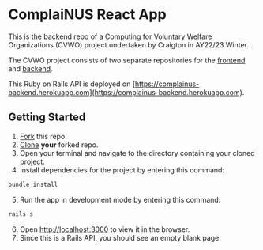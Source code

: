 # ComplaiNUS React App
This is the backend repo of a Computing for Voluntary Welfare Organizations (CVWO) project undertaken by Craigton in AY22/23 Winter.

The CVWO project consists of two separate repositories for the [frontend](https://github.com/craigtonlian/complainus-frontend) and [backend](https://github.com/craigtonlian/complainus-backend).

This Ruby on Rails API is deployed on [https://complainus-backend.herokuapp.com](https://complainus-backend.herokuapp.com).

## Getting Started
1. [Fork](https://docs.github.com/en/get-started/quickstart/fork-a-repo#forking-a-repository) this repo.
2. [Clone](https://docs.github.com/en/get-started/quickstart/fork-a-repo#cloning-your-forked-repository) **your** forked repo.
3. Open your terminal and navigate to the directory containing your cloned project.
4. Install dependencies for the project by entering this command:

```bash
bundle install
```

5. Run the app in development mode by entering this command:

```bash
rails s
```

6. Open [http://localhost:3000](http://localhost:3000) to view it in the browser.
7. Since this is a Rails API, you should see an empty blank page.

